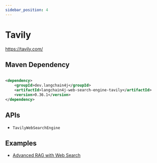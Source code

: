 ```yaml
---
sidebar_position: 4
---
```


# Tavily

https://tavily.com/

## Maven Dependency

```xml

<dependency>
    <groupId>dev.langchain4j</groupId>
    <artifactId>langchain4j-web-search-engine-tavily</artifactId>
    <version>0.36.1</version>
</dependency>
```

## APIs

- `TavilyWebSearchEngine`

## Examples

- [Advanced RAG with Web Search](https://github.com/langchain4j/langchain4j-examples/blob/main/rag-examples/src/main/java/_3_advanced/_08_Advanced_RAG_Web_Search_Example.java)
